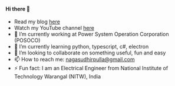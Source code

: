 #### Hi there 👋

- Read my blog [here](https://nagasudhir.blogspot.com/2020/04/taming-python-table-of-contents.html)
- Watch my YouTube channel [here](https://www.youtube.com/channel/UC-n1jHvAn9BZGFM99GwsQTg/)
- 🔭 I’m currently working at Power System Operation Corporation (POSOCO)
- 🌱 I’m currently learning python, typescript, c#, electron
- 👯 I’m looking to collaborate on something useful, fun and easy
- 📫 How to reach me: nagasudhirpulla@gmail.com
- ⚡ Fun fact: I am an Electrical Engineer from National Institute of Technology Warangal (NITW), India
